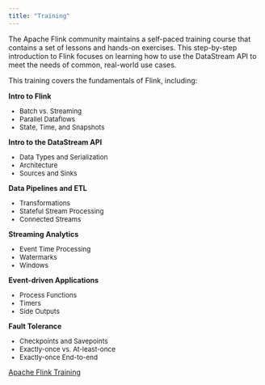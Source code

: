 ```yaml
---
title: "Training"
---
```


The Apache Flink community maintains a self-paced training course that contains
a set of lessons and hands-on exercises. This step-by-step introduction to Flink focuses
on learning how to use the DataStream API to meet the needs of common, real-world use cases.

This training covers the fundamentals of Flink, including:

<div class="row">
    <div class="col-sm-4">
        <div class="panel panel-default">
            <div class="panel-heading">
                <span class="glyphicon glyphicon-blackboard"></span>  <b>Intro to Flink</b>
            </div>
            <div class="panel-body">
                <ul style="font-size: small;">
                    <li>Batch vs. Streaming</li>
                    <li>Parallel Dataflows</li>
                    <li>State, Time, and Snapshots</li>
                </ul>
            </div>
        </div>
    </div>
    <div class="col-sm-4">
        <div class="panel panel-default">
            <div class="panel-heading">
                <span class="glyphicon glyphicon-random"></span> <b>Intro to the DataStream API</b>
            </div>
            <div class="panel-body">
                <ul style="font-size: small;">
                    <li>Data Types and Serialization</li>
                    <li>Architecture</li>
                    <li>Sources and Sinks</li>
                </ul>
            </div>
        </div>
    </div>
    <div class="col-sm-4">
        <div class="panel panel-default">
            <div class="panel-heading">
                <span class="glyphicon glyphicon-copy"></span> <b>Data Pipelines and ETL</b>
            </div>
            <div class="panel-body">
                <ul style="font-size: small;">
                <li>Transformations</li>
                <li>Stateful Stream Processing</li>
                <li>Connected Streams</li>
                </ul>
            </div>
        </div>
    </div>
</div>
<div class="row">
    <div class="col-sm-4">
        <div class="panel panel-default">
            <div class="panel-heading">
                <span class="glyphicon glyphicon-time"></span> <b>Streaming Analytics</b>
            </div>
            <div class="panel-body">
                <ul style="font-size: small;">
                <li>Event Time Processing</li>
                <li>Watermarks</li>
                <li>Windows</li>
                </ul>
            </div>
        </div>
    </div>
    <div class="col-sm-4">
        <div class="panel panel-default">
            <div class="panel-heading">
                <span class="glyphicon glyphicon-log-in"></span> <b>Event-driven Applications</b>
            </div>
            <div class="panel-body">
                <ul style="font-size: small;">
                <li>Process Functions</li>
                <li>Timers</li>
                <li>Side Outputs</li>
                </ul>
            </div>
        </div>
    </div>
    <div class="col-sm-4">
        <div class="panel panel-default">
            <div class="panel-heading">
                <span class="glyphicon glyphicon-ok"></span> <b>Fault Tolerance</b>
            </div>
            <div class="panel-body">
                <ul style="font-size: small;">
                <li>Checkpoints and Savepoints</li>
                <li>Exactly-once vs. At-least-once</li>
                <li>Exactly-once End-to-end</li>
                </ul>
            </div>
        </div>
    </div>
</div>

<div style="margin-bottom: 400px;">
<a href="{{site.DOCS_BASE_URL}}flink-docs-master/training" target='_blank'>Apache Flink Training <small><span class="glyphicon glyphicon-new-window"></span></small> </a> 
</div>

<!-- 
Any page on this site whose contents aren't tall enough will not render correctly when scrolling.
Hence the margin-bottom on the div above.
-->
